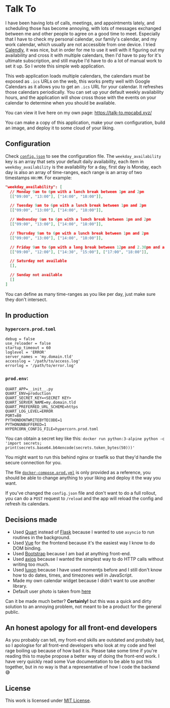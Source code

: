 # Talk To

I have been having lots of calls, meetings, and appointments lately, and scheduling those has become annoying, with lots of messages exchanged between me and other people to agree on a good time to meet. Especially that I have to check my personal calendar, our family's calendar, and my work calendar, which usually are not accessible from one device. I tried [Calendly](calendly.com), it was nice, but in order for me to use it well with it figuring out my availability and cross it with multiple calendars, then I'd have to pay for it's ultimate subscription, and still maybe I'd have to do a lot of manual work to set it up. So I wrote this simple web application.

This web application loads multiple calendars, the calendars must be exposed as `.ics` URLs on the web, this works pretty well with Google Calendars as it allows you to get an `.ics` URL for your calendar. It refreshes those calendars periodically. You can set up your default weekly availability hours, and the application will show cross those with the events on your calendar to determine when you should be available.

You can view it live here on my own page: https://talk-to.mpcabd.xyz/

You can make a copy of this application, make your own configuration, build an image, and deploy it to some cloud of your liking.

## Configuration

Check [`config.json`](config.json) to see the configuration file. The `weekday_availability` key is an array that sets your default daily availability, each item in `weekday_availability` is the availability for a day, first day is Monday, each day is also an array of time-ranges, each range is an array of two timestamps `HH:MM`. For example:

```json
"weekday_availability": [
  // Monday 9am to 6pm with a lunch break between 1pm and 2pm
  [["09:00", "13:00"], ["14:00", "18:00"]],

  // Tuesday 9am to 6pm with a lunch break between 1pm and 2pm
  [["09:00", "13:00"], ["14:00", "18:00"]],

  // Wednesday 9am to 6pm with a lunch break between 1pm and 2pm
  [["09:00", "13:00"], ["14:00", "18:00"]],

  // Thursday 9am to 6pm with a lunch break between 1pm and 2pm
  [["09:00", "13:00"], ["14:00", "18:00"]],

  // Friday 9am to 6pm with a long break between 12pm and 2.30pm and a long break between 3pm and 5pm
  [["09:00", "12:00"], ["14:30", "15:00"], ["17:00", "18:00"]],

  // Saturday not available
  [],

  // Sunday not available
  []
]
```

You can define as many time-ranges as you like per day, just make sure they don't intersect.

## In production

### `hypercorn.prod.toml`
```
debug = false
use_reloader = false
startup_timeout = 60
loglevel = 'ERROR'
server_names = 'my.domain.tld'
accesslog = '/path/to/access.log'
errorlog = '/path/to/error.log'
```

### `prod.env`:
```
QUART_APP=__init__.py
QUART_ENV=production
QUART_SECRET_KEY=<SECRET KEY>
QUART_SERVER_NAME=my.domain.tld
QUART_PREFERRED_URL_SCHEME=https
QUART_LOG_LEVEL=ERROR
PORT=80
PYTHONDONTWRITEBYTECODE=1
PYTHONUNBUFFERED=1
HYPERCORN_CONFIG_FILE=hypercorn.prod.toml
```

You can obtain a secret key like this: `docker run python:3-alpine python -c 'import secrets; print(secrets.base64.b64encode(secrets.token_bytes(50)))'`

You might want to run this behind nginx or traefik so that they'd handle the secure connection for you.

The file [`docker-compose.prod.yml`](docker-compose.prod.yml) is only provided as a reference, you should be able to change anything to your liking and deploy it the way you want.

If you've changed the `config.json` file and don't want to do a full rollout, you can do a `POST` request to `/reload` and the app will reload the config and refresh its calendars.

## Decisions made

* Used [Quart](https://pgjones.gitlab.io/quart/) instead of [Flask](https://flask.palletsprojects.com/) because I wanted to use `asyncio` to run routines in the background.
* Used [Vue](https://v3.vuejs.org/) for the frontend because it's the easiest way I know to do DOM binding.
* Used [Bootstrap](https://getbootstrap.com/) because I am bad at anything front-end.
* Used [axios](https://github.com/axios/axios) because I wanted the simplest way to do HTTP calls without writing too much.
* Used [luxon](https://moment.github.io/luxon/) because I have used momentjs before and I still don't know how to do dates, times, and timezones well in JavaScript.
* Made my own calendar widget because I didn't want to use another library.
* Default user photo is taken from [here](https://www.pexels.com/photo/men-s-wearing-black-suit-jacket-and-pants-937481/)

Can it be made much better? **Certainly!** but this was a quick and dirty solution to an annoying problem, not meant to be a product for the general public.

## An honest apology for all front-end developers

As you probably can tell, my front-end skills are outdated and probably bad, so I apologise for all front-end developers who look at my code and feel rage boiling up because of how bad it is. Please take some time if you're reading this to maybe propose a better way of doing the front-end work. I have very quickly read some Vue documentation to be able to put this together, but in no way is that a representative of how I code the backend 😅

## License

This work is licensed under
[MIT License](https://opensource.org/licenses/MIT).
